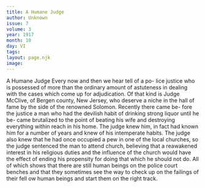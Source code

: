 ```yaml
---
title: A Humane Judge
author: Unknown
issue: 7
volume: 3
year: 1917
month: 10
day: VI
tags:
layout: page.njk
image:
---
```

A Humane Judge   Every now and then we hear tell of a po- lice justice who is possessed of more than the ordinary amount of astuteness in dealing with the cases which come up for adjudication. Of that kind is Judge McClive, of Bergen county, New Jersey, who deserve a niche in the hall of fame by the side of the renowned Solomon. Recently there came be- fore the justice a man who had the devilish habit of drinking strong liquor until he be- came brutalized to the point of beating his wife and destroying everything within reach in his home. The judge knew him, in fact had known him for a number of years and knew of his intemperate habits. The judge also knew that he had once occupied a pew in one of the local churches, so the judge sentenced the man to attend church, believing that a reawakened interest in his religious duties and the influence of the church would have the effect of ending his propensity for doing that which he should not do. All of which shows that there are still human beings on the police court benches and that they sometimes see the way to check up on the failings of their fell ow human beings and start them on the right track.   

